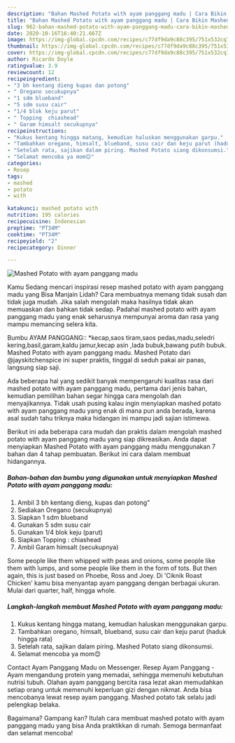 ```yaml
---
description: "Bahan Mashed Potato with ayam panggang madu | Cara Bikin Mashed Potato with ayam panggang madu Yang Enak Banget"
title: "Bahan Mashed Potato with ayam panggang madu | Cara Bikin Mashed Potato with ayam panggang madu Yang Enak Banget"
slug: 962-bahan-mashed-potato-with-ayam-panggang-madu-cara-bikin-mashed-potato-with-ayam-panggang-madu-yang-enak-banget
date: 2020-10-16T16:40:21.667Z
image: https://img-global.cpcdn.com/recipes/c77df9da9c88c395/751x532cq70/mashed-potato-with-ayam-panggang-madu-foto-resep-utama.jpg
thumbnail: https://img-global.cpcdn.com/recipes/c77df9da9c88c395/751x532cq70/mashed-potato-with-ayam-panggang-madu-foto-resep-utama.jpg
cover: https://img-global.cpcdn.com/recipes/c77df9da9c88c395/751x532cq70/mashed-potato-with-ayam-panggang-madu-foto-resep-utama.jpg
author: Ricardo Doyle
ratingvalue: 3.9
reviewcount: 12
recipeingredient:
- "3 bh kentang dieng kupas dan potong"
- " Oregano secukupnya"
- "1 sdm blueband"
- "5 sdm susu cair"
- "1/4 blok keju parut"
- " Topping  chiashead"
- " Garam himsalt secukupnya"
recipeinstructions:
- "Kukus kentang hingga matang, kemudian haluskan menggunakan garpu."
- "Tambahkan oregano, himsalt, blueband, susu cair dan keju parut (haduk hingga rata)"
- "Setelah rata, sajikan dalam piring. Mashed Potato siang dikonsumsi."
- "Selamat mencoba ya mom😊"
categories:
- Resep
tags:
- mashed
- potato
- with

katakunci: mashed potato with 
nutrition: 195 calories
recipecuisine: Indonesian
preptime: "PT34M"
cooktime: "PT34M"
recipeyield: "2"
recipecategory: Dinner

---
```



![Mashed Potato with ayam panggang madu](https://img-global.cpcdn.com/recipes/c77df9da9c88c395/751x532cq70/mashed-potato-with-ayam-panggang-madu-foto-resep-utama.jpg)

Kamu Sedang mencari inspirasi resep mashed potato with ayam panggang madu yang Bisa Manjain Lidah? Cara membuatnya memang tidak susah dan tidak juga mudah. Jika salah mengolah maka hasilnya tidak akan memuaskan dan bahkan tidak sedap. Padahal mashed potato with ayam panggang madu yang enak seharusnya mempunyai aroma dan rasa yang mampu memancing selera kita.

Bumbu AYAM PANGGANG:: *kecap,saos tiram,saos pedas,madu,seledri kering,basil,garam,kaldu jamur,kecap asin ,lada bubuk,bawang putih bubuk. Mashed Potato with ayam panggang madu. Mashed Potato dari @jayskitchenspice ini super praktis, tinggal di seduh pakai air panas, langsung siap saji.

Ada beberapa hal yang sedikit banyak mempengaruhi kualitas rasa dari mashed potato with ayam panggang madu, pertama dari jenis bahan, kemudian pemilihan bahan segar hingga cara mengolah dan menyajikannya. Tidak usah pusing kalau ingin menyiapkan mashed potato with ayam panggang madu yang enak di mana pun anda berada, karena asal sudah tahu triknya maka hidangan ini mampu jadi sajian istimewa.


Berikut ini ada beberapa cara mudah dan praktis dalam mengolah mashed potato with ayam panggang madu yang siap dikreasikan. Anda dapat menyiapkan Mashed Potato with ayam panggang madu menggunakan 7 bahan dan 4 tahap pembuatan. Berikut ini cara dalam membuat hidangannya.

<!--inarticleads1-->

##### Bahan-bahan dan bumbu yang digunakan untuk menyiapkan Mashed Potato with ayam panggang madu:

1. Ambil 3 bh kentang dieng, kupas dan potong&#34;
1. Sediakan  Oregano (secukupnya)
1. Siapkan 1 sdm blueband
1. Gunakan 5 sdm susu cair
1. Gunakan 1/4 blok keju (parut)
1. Siapkan  Topping : chiashead
1. Ambil  Garam himsalt (secukupnya)


Some people like them whipped with peas and onions, some people like them with lumps, and some people like them in the form of tots. But then again, this is just based on Phoebe, Ross and Joey. Di &#39;Ciknik Roast Chicken&#39; kamu bisa menyantap ayam panggang dengan berbagai ukuran. Mulai dari quarter, half, hingga whole. 

<!--inarticleads2-->

##### Langkah-langkah membuat Mashed Potato with ayam panggang madu:

1. Kukus kentang hingga matang, kemudian haluskan menggunakan garpu.
1. Tambahkan oregano, himsalt, blueband, susu cair dan keju parut (haduk hingga rata)
1. Setelah rata, sajikan dalam piring. Mashed Potato siang dikonsumsi.
1. Selamat mencoba ya mom😊


Contact Ayam Panggang Madu on Messenger. Resep Ayam Panggang - Ayam mengandung protein yang memadai, sehingga memenuhi kebutuhan nutrisi tubuh. Olahan ayam panggang bercita rasa lezat akan memudahkan setiap orang untuk memenuhi keperluan gizi dengan nikmat. Anda bisa mencobanya lewat resep ayam panggang. Mashed potato tak selalu jadi pelengkap belaka. 

Bagaimana? Gampang kan? Itulah cara membuat mashed potato with ayam panggang madu yang bisa Anda praktikkan di rumah. Semoga bermanfaat dan selamat mencoba!
